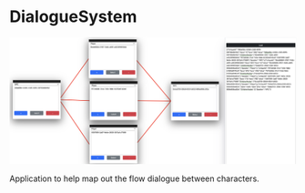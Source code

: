 
# DialogueSystem
![ScreenShot](./ScreenShot.png)

Application to help map out the flow dialogue between characters. 
